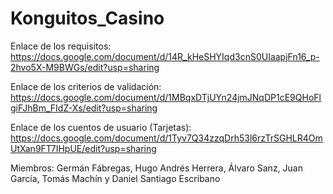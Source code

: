 # Konguitos_Casino

Enlace de los requisitos: https://docs.google.com/document/d/14R_kHeSHYIqd3cnS0UIaapjFn16_p-2hvo5X-M9BWGs/edit?usp=sharing

Enlace de los criterios de validación: https://docs.google.com/document/d/1MBqxDTjUYn24jmJNqDP1cE9QHoFlgiFJhBm_FIdZ-Xs/edit?usp=sharing 

Enlace de los cuentos de usuario (Tarjetas): https://docs.google.com/document/d/1Tyv7Q34zzqDrh53l6rzTrSGHLR4OmUtXan9FT7IHpUE/edit?usp=sharing

Miembros: Germán Fábregas, Hugo Andrés Herrera, Álvaro Sanz, Juan García, Tomás Machín y Daniel Santiago Escribano
